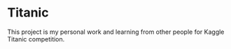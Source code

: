 # Titanic
This project is my personal work and learning from other people for Kaggle Titanic competition. 
